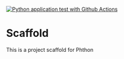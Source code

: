 [![Python application test with Github Actions](https://github.com/huhu-bosch/Scaffold/actions/workflows/main.yml/badge.svg)](https://github.com/huhu-bosch/Scaffold/actions/workflows/main.yml)

# Scaffold
This is a project scaffold for Phthon
